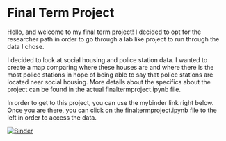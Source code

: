 # Final Term Project 

Hello, and welcome to my final term project!
I decided to opt for the researcher path in order to go through a lab like project to run through the data I chose. 

I decided to look at social housing and police station data.
I wanted to create a map comparing where these houses are and where there is the most police stations in hope of being able to say that police stations are located near social housing. More details about the specifics about the project can be found in the actual finaltermproject.ipynb file.

In order to get to this project, you can use the mybinder link right below.
Once you are there, you can click on the finaltermproject.ipynb file to the left in order to access the data. 




[![Binder](https://mybinder.org/badge_logo.svg)](https://mybinder.org/v2/gh/alexiefg/finaltermproject.git/HEAD)


